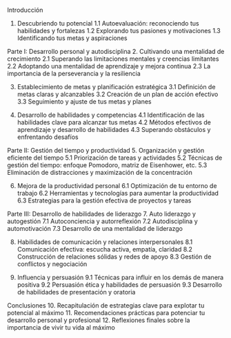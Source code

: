 Introducción
1. Descubriendo tu potencial
   1.1 Autoevaluación: reconociendo tus habilidades y fortalezas
   1.2 Explorando tus pasiones y motivaciones
   1.3 Identificando tus metas y aspiraciones

Parte I: Desarrollo personal y autodisciplina
2. Cultivando una mentalidad de crecimiento
   2.1 Superando las limitaciones mentales y creencias limitantes
   2.2 Adoptando una mentalidad de aprendizaje y mejora continua
   2.3 La importancia de la perseverancia y la resiliencia

3. Establecimiento de metas y planificación estratégica
   3.1 Definición de metas claras y alcanzables
   3.2 Creación de un plan de acción efectivo
   3.3 Seguimiento y ajuste de tus metas y planes

4. Desarrollo de habilidades y competencias
   4.1 Identificación de las habilidades clave para alcanzar tus metas
   4.2 Métodos efectivos de aprendizaje y desarrollo de habilidades
   4.3 Superando obstáculos y enfrentando desafíos

Parte II: Gestión del tiempo y productividad
5. Organización y gestión eficiente del tiempo
   5.1 Priorización de tareas y actividades
   5.2 Técnicas de gestión del tiempo: enfoque Pomodoro, matriz de Eisenhower, etc.
   5.3 Eliminación de distracciones y maximización de la concentración

6. Mejora de la productividad personal
   6.1 Optimización de tu entorno de trabajo
   6.2 Herramientas y tecnologías para aumentar la productividad
   6.3 Estrategias para la gestión efectiva de proyectos y tareas

Parte III: Desarrollo de habilidades de liderazgo
7. Auto liderazgo y autogestión
   7.1 Autoconciencia y autorreflexión
   7.2 Autodisciplina y automotivación
   7.3 Desarrollo de una mentalidad de liderazgo

8. Habilidades de comunicación y relaciones interpersonales
   8.1 Comunicación efectiva: escucha activa, empatía, claridad
   8.2 Construcción de relaciones sólidas y redes de apoyo
   8.3 Gestión de conflictos y negociación

9. Influencia y persuasión
   9.1 Técnicas para influir en los demás de manera positiva
   9.2 Persuasión ética y habilidades de persuasión
   9.3 Desarrollo de habilidades de presentación y oratoria

Conclusiones
10. Recapitulación de estrategias clave para explotar tu potencial al máximo
11. Recomendaciones prácticas para potenciar tu desarrollo personal y profesional
12. Reflexiones finales sobre la importancia de vivir tu vida al máximo